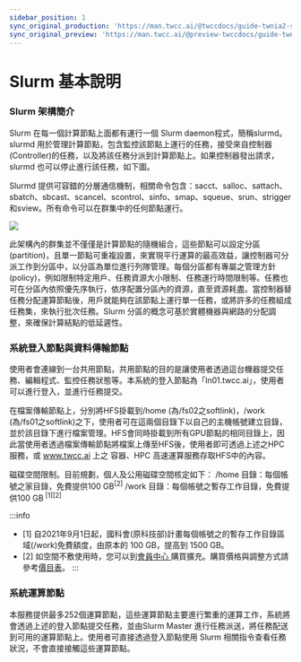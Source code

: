```yaml
---
sidebar_position: 1
sync_original_production: 'https://man.twcc.ai/@twccdocs/guide-twnia2-slurm-intro-zh' 
sync_original_preview: 'https://man.twcc.ai/@preview-twccdocs/guide-twnia2-slurm-intro-zh'
---
```


# Slurm 基本說明

### Slurm 架構簡介

Slurm 在每一個計算節點上面都有運行一個 Slurm daemon程式，簡稱slurmd。slurmd 用於管理計算節點，包含監控該節點上運行的任務，接受來自控制器(Controller)的任務，以及將該任務分派到計算節點上。如果控制器發出請求，slurmd 也可以停止進行該任務，如下圖。

Slurmd 提供可容錯的分層通信機制，相關命令包含：sacct、salloc、sattach、sbatch、sbcast、scancel、scontrol、sinfo、smap、squeue、srun、strigger和sview。所有命令可以在群集中的任何節點運行。


![](https://cos.twcc.ai/SYS-MANUAL/uploads/upload_9403f959f7a927d90d3270c287929533.png)



此架構內的群集並不僅僅是計算節點的隨機組合，這些節點可以設定分區(partition)，且單一節點可重複設置，來實現平行運算的最高效益，讓控制器可分派工作到分區中，以分區為單位進行列隊管理。每個分區都有專屬之管理方針(policy)，例如限制特定用戶、任務資源大小限制、任務運行時間限制等。任務也可在分區內依照優先序執行，依序配置分區內的資源，直至資源耗盡。當控制器替任務分配運算節點後，用戶就能夠在該節點上運行單一任務，或將許多的任務組成任務集，來執行批次任務。Slurm 分區的概念可基於實體機器與網路的分配調整，來確保計算結點的低延遲性。

### 系統登入節點與資料傳輸節點

使用者會連線到一台共用節點，共用節點的目的是讓使用者透過這台機器提交任務、編輯程式、監控任務狀態等。本系統的登入節點為「ln01.twcc.ai」，使用者可以進行登入，並進行任務提交。

在檔案傳輸節點上，分別將HFS掛載到/home (為/fs02之softlink)，/work (為/fs01之softlink)之下，使用者可在這兩個目錄下以自己的主機帳號建立目錄，並於該目錄下進行檔案管理。HFS會同時掛載到所有GPU節點的相同目錄上，因此當使用者透過檔案傳輸節點將檔案上傳至HFS後，使用者即可透過上述之HPC服務，或 www.twcc.ai 上之 容器、HPC 高速運算服務存取HFS中的內容。

磁碟空間限制。目前規劃，個人及公用磁碟空間核定如下：
/home 目錄：每個帳號之家目錄，免費提供100 GB<sup>[2]</sup> 
/work 目錄：每個帳號之暫存工作目錄，免費提供100 GB<sup> [1][2] </sup> 

:::info
- [1] 自2021年9月1日起，國科會(原科技部)計畫每個帳號之的暫存工作目錄區域(/work)免費額度，由原本的 100 GB，提高到 1500 GB。
- [2] 如空間不敷使用時，您可以到[<ins>會員中心 <i class="fa fa-question-circle fa-question-circle-for-service" aria-hidden="true"></i></ins>](/docs/member/user-guides/member-key-quota/go-to-member-center.md) 購買擴充。購買價格與調整方式請參考[<ins>價目表</ins>](../../../pricing.mdx)。
:::

### 系統運算節點

本服務提供最多252個運算節點，這些運算節點主要進行繁重的運算工作，系統將會透過上述的登入節點提交任務，並由Slurm Master 進行任務派送，將任務配送到可用的運算節點上。使用者可直接透過登入節點使用 Slurm 相關指令查看任務狀況，不會直接接觸這些運算節點。